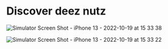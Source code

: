 # Discover deez nutz

![Simulator Screen Shot - iPhone 13 - 2022-10-19 at 15 33 38](https://user-images.githubusercontent.com/29899042/196787138-4a11682a-ae94-4a04-b83c-ad5e3f0602c2.png)

![Simulator Screen Shot - iPhone 13 - 2022-10-19 at 15 33 22](https://user-images.githubusercontent.com/29899042/196787161-a1f6b2d4-b0c4-44d0-96f7-64bfcd69fd11.png)
